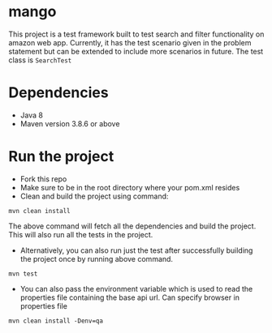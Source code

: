 # mango

This project is a test framework built to test search and filter functionality on amazon web app.
Currently, it has the test scenario given in the problem statement but can be extended to include more scenarios in future.
The test class is `SearchTest`

# Dependencies

- Java 8
- Maven version 3.8.6 or above

# Run the project
- Fork this repo 
- Make sure to be in the root directory where your pom.xml resides
- Clean and build the project using command:
```
mvn clean install
```
The above command will fetch all the dependencies and build the project.
This will also run all the tests in the project.

- Alternatively, you can also run just the test after successfully building the project once by running above command.
```
mvn test
```
- You can also pass the environment variable which is used to read the properties file containing the base api url. Can specify browser in properties file
```
mvn clean install -Denv=qa
```

